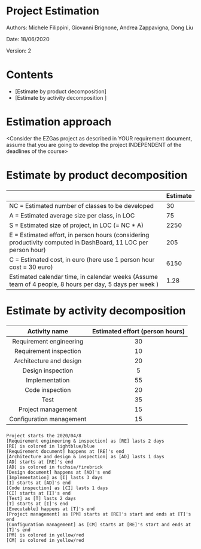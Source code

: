 # Project Estimation  

Authors: Michele Filippini, Giovanni Brignone, Andrea Zappavigna, Dong Liu

Date: 18/06/2020

Version: 2

# Contents



- [Estimate by product decomposition]
- [Estimate by activity decomposition ]



# Estimation approach

<Consider the EZGas  project as described in YOUR requirement document, assume that you are going to develop the project INDEPENDENT of the deadlines of the course>

# Estimate by product decomposition



### 

|             | Estimate                        |             
| ----------- | ------------------------------- |  
| NC =  Estimated number of classes to be developed   |        30                  |             
|  A = Estimated average size per class, in LOC       |         75                   | 
| S = Estimated size of project, in LOC (= NC * A) | 2250 |
| E = Estimated effort, in person hours (considering productivity computed in DashBoard, 11 LOC per person hour)  |  205  |   
| C = Estimated cost, in euro (here use 1 person hour cost = 30 euro) | 6150 | 
| Estimated calendar time, in calendar weeks (Assume team of 4 people, 8 hours per day, 5 days per week ) | 1.28  |               


# Estimate by activity decomposition



### 

| Activity name    		| Estimated effort (person hours) |
| :-----------: 		| :-----------------------------: | 
| Requirement engineering	| 30	|
| Requirement inspection	| 10	|
| Architecture and design	| 20	|
| Design inspection		| 5	|
| Implementation		| 55	|
| Code inspection 		| 20	|
| Test 				| 35	|
| Project management 		| 15	|
| Configuration management 	| 15	|


###

```plantuml
Project starts the 2020/04/8
[Requirement engineering & inspection] as [RE] lasts 2 days
[RE] is colored in lightblue/blue
[Requirement document] happens at [RE]'s end
[Architecture and design & inspection] as [AD] lasts 1 days
[AD] starts at [RE]'s end
[AD] is colored in fuchsia/firebrick
[Design document] happens at [AD]'s end
[Implementation] as [I] lasts 3 days
[I] starts at [AD]'s end
[Code inspection] as [CI] lasts 1 days
[CI] starts at [I]'s end
[Test] as [T] lasts 2 days
[T] starts at [I]'s end
[Executable] happens at [T]'s end
[Project management] as [PM] starts at [RE]'s start and ends at [T]'s end
[Configuration management] as [CM] starts at [RE]'s start and ends at [T]'s end
[PM] is colored in yellow/red
[CM] is colored in yellow/red
```
